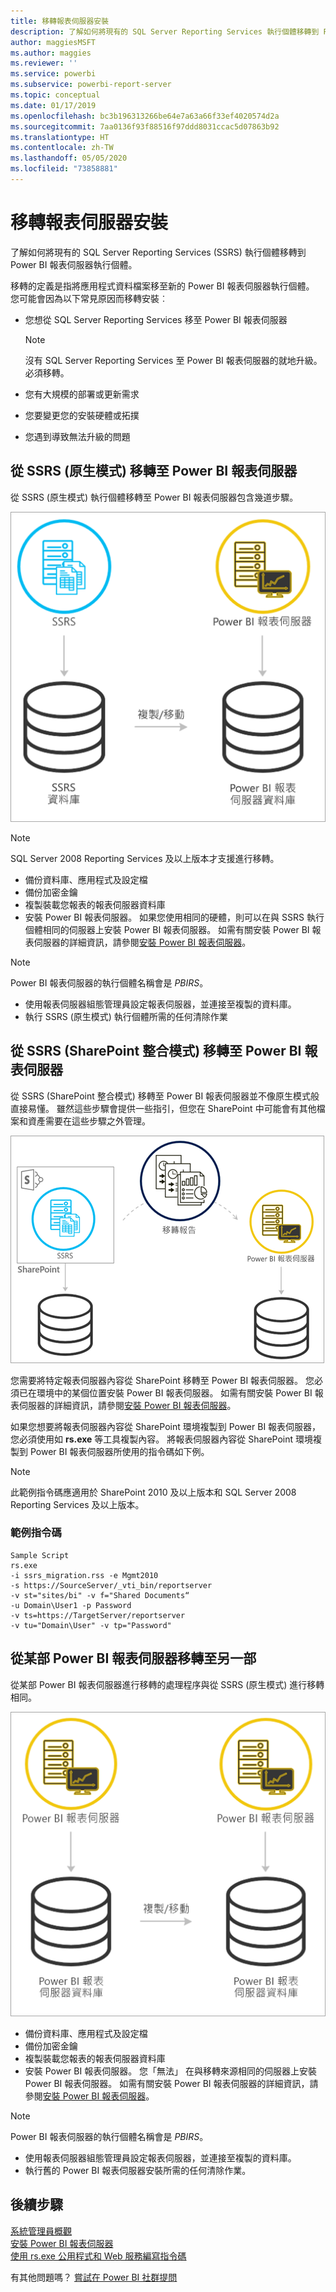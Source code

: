 ```yaml
---
title: 移轉報表伺服器安裝
description: 了解如何將現有的 SQL Server Reporting Services 執行個體移轉到 Power BI 報表伺服器執行個體。
author: maggiesMSFT
ms.author: maggies
ms.reviewer: ''
ms.service: powerbi
ms.subservice: powerbi-report-server
ms.topic: conceptual
ms.date: 01/17/2019
ms.openlocfilehash: bc3b196313266be64e7a63a66f33ef4020574d2a
ms.sourcegitcommit: 7aa0136f93f88516f97ddd8031ccac5d07863b92
ms.translationtype: HT
ms.contentlocale: zh-TW
ms.lasthandoff: 05/05/2020
ms.locfileid: "73858881"
---
```

# <a name="migrate-a-report-server-installation"></a>移轉報表伺服器安裝

了解如何將現有的 SQL Server Reporting Services (SSRS) 執行個體移轉到 Power BI 報表伺服器執行個體。

移轉的定義是指將應用程式資料檔案移至新的 Power BI 報表伺服器執行個體。 您可能會因為以下常見原因而移轉安裝︰

* 您想從 SQL Server Reporting Services 移至 Power BI 報表伺服器
  
  > [!NOTE]
  > 沒有 SQL Server Reporting Services 至 Power BI 報表伺服器的就地升級。 必須移轉。

* 您有大規模的部署或更新需求
* 您要變更您的安裝硬體或拓撲
* 您遇到導致無法升級的問題

## <a name="migrating-to-power-bi-report-server-from-ssrs-native-mode"></a>從 SSRS (原生模式) 移轉至 Power BI 報表伺服器

從 SSRS (原生模式) 執行個體移轉至 Power BI 報表伺服器包含幾道步驟。

![從 SSRS 原生模式移轉至 Power BI 報表伺服器](media/migrate-report-server/migrate-from-ssrs-native.png "從 SSRS 原生模式移轉至 Power BI 報表伺服器")

> [!NOTE]
> SQL Server 2008 Reporting Services 及以上版本才支援進行移轉。

* 備份資料庫、應用程式及設定檔
* 備份加密金鑰
* 複製裝載您報表的報表伺服器資料庫
* 安裝 Power BI 報表伺服器。 如果您使用相同的硬體，則可以在與 SSRS 執行個體相同的伺服器上安裝 Power BI 報表伺服器。 如需有關安裝 Power BI 報表伺服器的詳細資訊，請參閱[安裝 Power BI 報表伺服器](install-report-server.md)。

> [!NOTE]
> Power BI 報表伺服器的執行個體名稱會是 *PBIRS*。

* 使用報表伺服器組態管理員設定報表伺服器，並連接至複製的資料庫。
* 執行 SSRS (原生模式) 執行個體所需的任何清除作業

## <a name="migration-to-power-bi-report-server-from-ssrs-sharepoint-integrated-mode"></a>從 SSRS (SharePoint 整合模式) 移轉至 Power BI 報表伺服器

從 SSRS (SharePoint 整合模式) 移轉至 Power BI 報表伺服器並不像原生模式般直接易懂。 雖然這些步驟會提供一些指引，但您在 SharePoint 中可能會有其他檔案和資產需要在這些步驟之外管理。

![從 SSRS SharePoint 整合模式移轉至 Power BI 報表伺服器](media/migrate-report-server/migrate-from-ssrs-sharepoint.png "從 SSRS SharePoint 整合模式移轉至 Power BI 報表伺服器")

您需要將特定報表伺服器內容從 SharePoint 移轉至 Power BI 報表伺服器。 您必須已在環境中的某個位置安裝 Power BI 報表伺服器。 如需有關安裝 Power BI 報表伺服器的詳細資訊，請參閱[安裝 Power BI 報表伺服器](install-report-server.md)。

如果您想要將報表伺服器內容從 SharePoint 環境複製到 Power BI 報表伺服器，您必須使用如 **rs.exe** 等工具複製內容。 將報表伺服器內容從 SharePoint 環境複製到 Power BI 報表伺服器所使用的指令碼如下例。

> [!NOTE]
> 此範例指令碼應適用於 SharePoint 2010 及以上版本和 SQL Server 2008 Reporting Services 及以上版本。

### <a name="sample-script"></a>範例指令碼

```
Sample Script
rs.exe
-i ssrs_migration.rss -e Mgmt2010
-s https://SourceServer/_vti_bin/reportserver
-v st="sites/bi" -v f="Shared Documents“
-u Domain\User1 -p Password
-v ts=https://TargetServer/reportserver
-v tu="Domain\User" -v tp="Password"
```

## <a name="migrating-from-one-power-bi-report-server-to-another"></a>從某部 Power BI 報表伺服器移轉至另一部

從某部 Power BI 報表伺服器進行移轉的處理程序與從 SSRS (原生模式) 進行移轉相同。

![從 Power BI 報表伺服器移轉至 Power BI 報表伺服器](media/migrate-report-server/migrate-from-pbirs.png "從 Power BI 報表伺服器移轉至 Power BI 報表伺服器")

* 備份資料庫、應用程式及設定檔
* 備份加密金鑰
* 複製裝載您報表的報表伺服器資料庫
* 安裝 Power BI 報表伺服器。 您「無法」  在與移轉來源相同的伺服器上安裝 Power BI 報表伺服器。 如需有關安裝 Power BI 報表伺服器的詳細資訊，請參閱[安裝 Power BI 報表伺服器](install-report-server.md)。

> [!NOTE]
> Power BI 報表伺服器的執行個體名稱會是 *PBIRS*。

* 使用報表伺服器組態管理員設定報表伺服器，並連接至複製的資料庫。
* 執行舊的 Power BI 報表伺服器安裝所需的任何清除作業。

## <a name="next-steps"></a>後續步驟

[系統管理員概觀](admin-handbook-overview.md)  
[安裝 Power BI 報表伺服器](install-report-server.md)  
[使用 rs.exe 公用程式和 Web 服務編寫指令碼](https://docs.microsoft.com/sql/reporting-services/tools/script-with-the-rs-exe-utility-and-the-web-service)

有其他問題嗎？ [嘗試在 Power BI 社群提問](https://community.powerbi.com/)